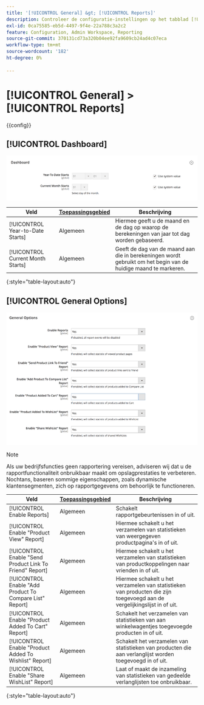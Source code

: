 ```yaml
---
title: '[!UICONTROL General] &gt; [!UICONTROL Reports]'
description: Controleer de configuratie-instellingen op het tabblad [!UICONTROL General] &gt; [!UICONTROL Reports] pagina van de Commerce Admin.
exl-id: 0ca75585-eb5d-4497-9f4e-22a788c3a2c2
feature: Configuration, Admin Workspace, Reporting
source-git-commit: 370131cd73a320b04ee92fa9609cb24ad4c07eca
workflow-type: tm+mt
source-wordcount: '182'
ht-degree: 0%

---
```


# [!UICONTROL General] > [!UICONTROL Reports]

{{config}}

## [!UICONTROL Dashboard]

![Dashboard](./assets/reports-dashboard.png)<!-- zoom -->

<!-- [Dashboard](https://docs.magento.com/user-guide/stores/admin-dashboard.html) -->

| Veld | [Toepassingsgebied](../../getting-started/websites-stores-views.md#scope-settings) | Beschrijving |
|--- |--- |--- |
| [!UICONTROL Year-to-Date Starts] | Algemeen | Hiermee geeft u de maand en de dag op waarop de berekeningen van jaar tot dag worden gebaseerd. |
| [!UICONTROL Current Month Starts] | Algemeen | Geeft de dag van de maand aan die in berekeningen wordt gebruikt om het begin van de huidige maand te markeren. |

{:style=&quot;table-layout:auto&quot;}

## [!UICONTROL General Options]

![Algemene opties](./assets/reports-general-options.png)<!-- zoom -->

>[!NOTE]
>
>Als uw bedrijfsfuncties geen rapportering vereisen, adviseren wij dat u de rapportfunctionaliteit onbruikbaar maakt om opslagprestaties te verbeteren. Nochtans, baseren sommige eigenschappen, zoals dynamische klantensegmenten, zich op rapportgegevens om behoorlijk te functioneren.

| Veld | [Toepassingsgebied](../../getting-started/websites-stores-views.md#scope-settings) | Beschrijving |
|--- |--- |--- |
| [!UICONTROL Enable Reports] | Algemeen | Schakelt rapportgebeurtenissen in of uit. |
| [!UICONTROL Enable "Product View" Report] | Algemeen | Hiermee schakelt u het verzamelen van statistieken van weergegeven productpagina&#39;s in of uit. |
| [!UICONTROL Enable "Send Product Link To Friend" Report] | Algemeen | Hiermee schakelt u het verzamelen van statistieken van productkoppelingen naar vrienden in of uit. |
| [!UICONTROL Enable "Add Product To Compare List" Report] | Algemeen | Hiermee schakelt u het verzamelen van statistieken van producten die zijn toegevoegd aan de vergelijkingslijst in of uit. |
| [!UICONTROL Enable "Product Added To Cart" Report] | Algemeen | Schakelt het verzamelen van statistieken van aan winkelwagentjes toegevoegde producten in of uit. |
| [!UICONTROL Enable "Product Added To Wishlist" Report] | Algemeen | Schakelt het verzamelen van statistieken van producten die aan verlanglijst worden toegevoegd in of uit. |
| [!UICONTROL Enable "Share WishList" Report] | Algemeen | Laat of maakt de inzameling van statistieken van gedeelde verlanglijsten toe onbruikbaar. |

{:style=&quot;table-layout:auto&quot;}
